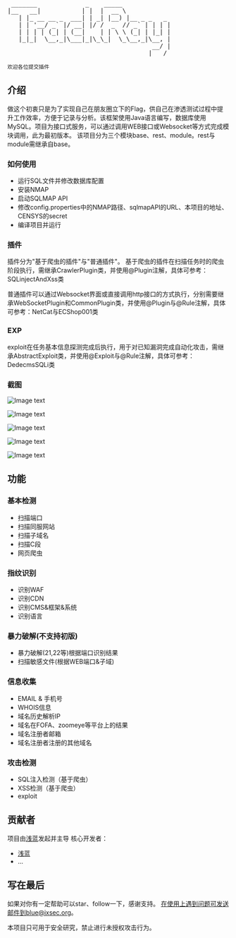 
<pre>
 _______             _    _____             
|__   __|           | |  |  __ \            
   | |_ __ __ _  ___| | _| |__) |__ _ _   _ 
   | | '__/ _` |/ __| |/ /  _  // _` | | | |
   | | | | (_| | (__|    | | \ \ (_| | |_| |
   |_|_|  \__,_|\___|_|\_\_|  \_\__,_|\__, |
                                       __/ |
                                      |___/ 
</pre>

```
欢迎各位提交插件
```
## 介绍
做这个初衷只是为了实现自己在朋友圈立下的Flag，供自己在渗透测试过程中提升工作效率，方便于记录与分析。该框架使用Java语言编写，数据库使用MySQL。项目为接口式服务，可以通过调用WEB接口或Websocket等方式完成模块调用，此为最初版本。
该项目分为三个模块base、rest、module。rest与module需继承自base。



### 如何使用
* 运行SQL文件并修改数据库配置
* 安装NMAP
* 启动SQLMAP API
* 修改config.properties中的NMAP路径、sqlmapAPI的URL、本项目的地址、CENSYS的secret
* 编译项目并运行

### 插件
插件分为"基于爬虫的插件"与"普通插件"。
基于爬虫的插件在扫描任务时的爬虫阶段执行，需继承CrawlerPlugin类，并使用@Plugin注解，具体可参考：SQLinjectAndXss类

普通插件可以通过Websocket界面或直接调用http接口的方式执行，分别需要继承WebSocketPlugin和CommonPlugin类，并使用@Plugin与@Rule注解，具体可参考：NetCat与ECShop001类

### EXP
exploit在任务基本信息探测完成后执行，用于对已知漏洞完成自动化攻击，需继承AbstractExploit类，并使用@Exploit与@Rule注解，具体可参考：DedecmsSQLi类


### 截图
![Image text](https://github.com/iSafeBlue/Trackray/blob/master/demo/4.png)

![Image text](https://github.com/iSafeBlue/Trackray/blob/master/demo/5.png)

![Image text](https://github.com/iSafeBlue/Trackray/blob/master/demo/1.gif)

![Image text](https://github.com/iSafeBlue/Trackray/blob/master/demo/2.gif)

![Image text](https://github.com/iSafeBlue/Trackray/blob/master/demo/3.gif)

## 功能
### 基本检测
* 扫描端口
* 扫描同服网站
* 扫描子域名
* 扫描C段
* 网页爬虫

### 指纹识别
* 识别WAF
* 识别CDN
* 识别CMS&框架&系统
* 识别语言

### 暴力破解(不支持初版)
* 暴力破解(21,22等)根据端口识别结果
* 扫描敏感文件(根据WEB端口&子域)

### 信息收集
* EMAIL & 手机号
* WHOIS信息
* 域名历史解析IP
* 域名在FOFA、zoomeye等平台上的结果
* 域名注册者邮箱
* 域名注册者注册的其他域名

### 攻击检测
* SQL注入检测（基于爬虫）
* XSS检测（基于爬虫）
* exploit

## 贡献者
项目由[浅蓝](https://github.com/iSafeBlue)发起并主导
核心开发者：
* [浅蓝](https://github.com/iSafeBlue)
* ...

## 写在最后
如果对你有一定帮助可以star、follow一下，感谢支持。
在使用上遇到问题可发送邮件到blue@ixsec.org。

本项目只可用于安全研究，禁止进行未授权攻击行为。

